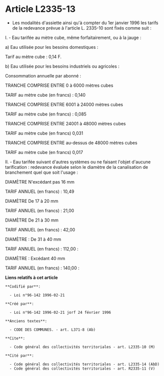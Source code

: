 # Article L2335-13

- Les modalités d'assiette ainsi qu'à compter du 1er janvier 1996 les tarifs de la redevance prévue à l'article L. 2335-10
sont fixés comme suit :

I. - Eau tarifée au mètre cube, même forfaitairement, ou à la jauge :

a) Eau utilisée pour les besoins domestiques :

Tarif au mètre cube : 0,14 F.

b) Eau utilisée pour les besoins industriels ou agricoles :

Consommation annuelle par abonné :

TRANCHE COMPRISE ENTRE 0 à 6000 mètres cubes

TARIF au mètre cube (en francs) : 0,140

TRANCHE COMPRISE ENTRE 6001 à 24000 mètres cubes

TARIF au mètre cube (en francs) : 0,085

TRANCHE COMPRISE ENTRE 24001 à 48000 mètres cubes

TARIF au mètre cube (en francs) 0,031

TRANCHE COMPRISE ENTRE au-dessus de 48000 mètres cubes

TARIF au mètre cube (en francs) 0,017

II. - Eau tarifée suivant d'autres systèmes ou ne faisant l'objet d'aucune tarification : redevance évaluée selon le diamètre
de la canalisation de branchement quel que soit l'usage :

DIAMÈTRE N'excédant pas 16 mm

TARIF ANNUEL (en francs) : 10,49

DIAMÈTRE De 17 à 20 mm

TARIF ANNUEL (en francs) : 21,00

DIAMÈTRE De 21 à 30 mm

TARIF ANNUEL (en francs) : 42,00

DIAMÈTRE : De 31 à 40 mm

TARIF ANNUEL (en francs) : 112,00 :

DIAMÈTRE : Excédant 40 mm

TARIF ANNUEL (en francs) : 140,00 :

**Liens relatifs à cet article**

	**Codifié par**:

	  - Loi n°96-142 1996-02-21

	**Créé par**:

	  - Loi n°96-142 1996-02-21 jorf 24 février 1996

	**Anciens textes**:

	  - CODE DES COMMUNES. - art. L371-8 (Ab)

	**Cite**:

	  - Code général des collectivités territoriales - art. L2335-10 (M)

	**Cité par**:

	  - Code général des collectivités territoriales - art. L2335-14 (AbD)
	  - Code général des collectivités territoriales - art. R2335-11 (V)
